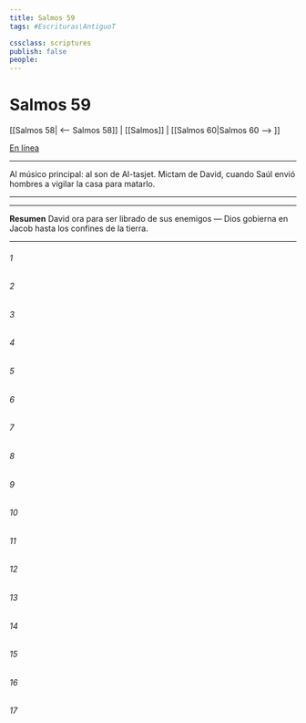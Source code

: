 ```yaml
---
title: Salmos 59
tags: #Escrituras\AntiguoT

cssclass: scriptures
publish: false
people:
---
```


# Salmos 59
[[Salmos 58| <-- Salmos 58]] | [[Salmos]] | [[Salmos 60|Salmos 60 --> ]]

[En línea](https://churchofjesuschrist.org/study/scriptures/ot/ps/59?lang=spa)

---
Al músico principal: al son de Al-tasjet. Mictam de David, cuando Saúl envió hombres a vigilar la casa para matarlo.

---

---
__Resumen__
David ora para ser librado de sus enemigos — Dios gobierna en Jacob hasta los confines de la tierra.

---
###### 1 


###### 2 


###### 3 


###### 4 


###### 5 


###### 6 


###### 7 


###### 8 


###### 9 


###### 10 


###### 11 


###### 12 


###### 13 


###### 14 


###### 15 


###### 16 


###### 17 


